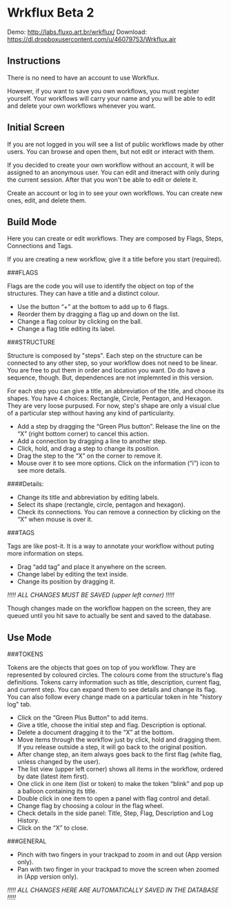 Wrkflux Beta 2
=======

Demo: http://labs.fluxo.art.br/wrkflux/
Download: https://dl.dropboxusercontent.com/u/46079753/Wrkflux.air

Instructions
-------

There is no need to have an account to use Workflux.

However, if you want to save you own workflows, you must register yourself. Your workflows will carry your name and you will be able to edit and delete your own workflows whenever you want.


Initial Screen
-------

If you are not logged in you will see a list of public workflows made by other users. You can browse and open them, but not edit or interact with them.

If you decided to create your own workflow without an account, it will be assigned to an anonymous user. You can edit and itneract with only during the current session. After that you won't be able to edit or delete it.

Create an account or log in to see your own workflows. You can create new ones, edit, and delete them.


Build Mode
-------

Here you can create or edit workflows. They are composed by Flags, Steps, Connections and Tags.

If you are creating a new workflow, give it a title before you start (required).

###FLAGS

Flags are the code you will use to identify the object on top of the structures. They can have a title and a distinct colour.

- Use the button “+” at the bottom to add up to 6 flags.
- Reorder them by dragging a flag up and down on the list.
- Change a flag colour by clicking on the ball.
- Change a flag title editing its label.


###STRUCTURE

Structure is composed by "steps". Each step on the structure can be connected to any other step, so your workflow does not need to be linear. You are free to put them in order and location you want. Do do have a sequence, though. But, dependences are not implemnted in this version.

For each step you can give a title, an abbreviation of the title, and choose its shapes. You have 4 choices: Rectangle, Circle, Pentagon, and Hexagon. They are very loose purpused. For now, step's shape are only a visual clue of a particular step without having any kind of particularity.

- Add a step by dragging the “Green Plus button”. Release the line on the “X” (right bottom corner) to cancel this action.
- Add a connection by dragging a line to another step.
- Click, hold, and drag a step to change its position.
- Drag the step to the “X” on the corner to remove it.
- Mouse over it to see more options. Click on the information (“i”) icon to see more details.

####Details:

- Change its title and abbreviation by editing labels.
- Select its shape (rectangle, circle, pentagon and hexagon).
- Check its connections. You can remove a connection by clicking on the “X” when mouse is over it.


###TAGS

Tags are like post-it. It is a way to annotate your workflow without puting more information on steps.

- Drag “add tag” and place it anywhere on the screen.
- Change label by editing the text inside.
- Change its position by dragging it.

*!!!!! ALL CHANGES MUST BE SAVED (upper left corner) !!!!!*

Though changes made on the workflow happen on the screen, they are queued until you hit save to actually be sent and saved to the database.



Use Mode
-------

###TOKENS

Tokens are the objects that goes on top of you workflow. They are represented by coloured circles. The colours come from the structure's flag definitions. Tokens carry information such as title, description, current flag, and current step. You can expand them to see details and change its flag. You can also follow every change made on a particular token in hte "history log" tab.

- Click on the “Green Plus Button” to add items.
- Give a title, choose the initial step and flag. Description is optional.
- Delete a document dragging it to the “X” at the bottom.
- Move items through the workflow just by click, hold and dragging them. If you release outside a step, it will go back to the original position.
- After change step, an item always goes back to the first flag (white flag, unless changed by the user).
- The list view (upper left corner) shows all items in the workflow, ordered by date (latest item first).
- One click in one item (list or token) to make the token “blink” and pop up a balloon containing its title.
- Double click in one item to open a panel with flag control and detail.
- Change flag by choosing a colour in the flag wheel.
- Check details in the side panel: Title, Step, Flag, Description and Log History.
- Click on the “X” to close.

###GENERAL

- Pinch with two fingers in your trackpad to zoom in and out (App version only).
- Pan with two finger in your trackpad to move the screen when zoomed in  (App version only).

*!!!!! ALL CHANGES HERE ARE AUTOMATICALLY SAVED IN THE DATABASE !!!!!*
